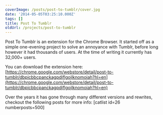 ```yaml
---
coverImage: /posts/post-to-tumblr/cover.jpg
date: '2014-05-05T03:25:10.000Z'
tags: []
title: Post To Tumblr
oldUrl: /projects/post-to-tumblr
---
```


Post To Tumblr is an extension for the Chrome Browser. It started off as a simple one-evening project to solve an annoyance with Tumblr, before long however it had thousands of users. At the time of writing it currently has 32,000+ users.

<!-- more -->

You can download the extension here: [https://chrome.google.com/webstore/detail/post-to-tumblr/dbpicbbcpanckagpdjflgojlknomoiah?hl=en](https://chrome.google.com/webstore/detail/post-to-tumblr/dbpicbbcpanckagpdjflgojlknomoiah?hl=en)

Over the years it has gone through many different versions and rewrites, checkout the following posts for more info:
[catlist id=26 numberposts=500]
